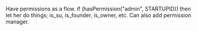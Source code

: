 Have permissions as a flow. if (hasPermission("admin", STARTUPID)) then let her do things; is\_su, is\_founder, is\_owner, etc. Can also add permission manager.
